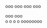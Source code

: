 ooo              ooo
ooo              ooo

ooo              ooo     
   o           o 
    o        o 
     oooooooo
